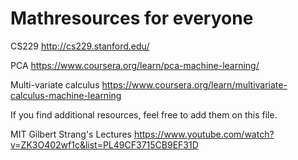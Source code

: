 
# Mathresources for everyone

CS229
http://cs229.stanford.edu/

PCA
https://www.coursera.org/learn/pca-machine-learning/

Multi-variate calculus
https://www.coursera.org/learn/multivariate-calculus-machine-learning

If you find additional resources, feel free to add them on this file.

MIT Gilbert Strang's Lectures 
https://www.youtube.com/watch?v=ZK3O402wf1c&list=PL49CF3715CB9EF31D
